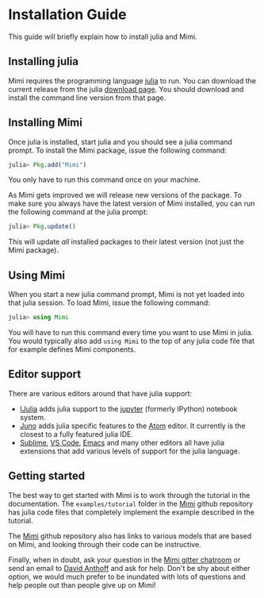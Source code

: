 # Installation Guide

This guide will briefly explain how to install julia and Mimi.

## Installing julia

Mimi requires the programming language [julia](http://julialang.org/) to run. You can download the current release from the julia [download page](http://julialang.org/downloads/). You should download and install the command line version from that page.

## Installing Mimi

Once julia is installed, start julia and you should see a julia command prompt. To install the Mimi package, issue the following command:
````julia
julia> Pkg.add("Mimi")
````
You only have to run this command once on your machine.

As Mimi gets improved we will release new versions of the package. To make sure you always have the latest version of Mimi installed, you can run the following command at the julia prompt:
````julia
julia> Pkg.update()
````
This will update *all* installed packages to their latest version (not just the Mimi package).

## Using Mimi

When you start a new julia command prompt, Mimi is not yet loaded into that julia session. To load Mimi, issue the following command:
````julia
julia> using Mimi
````
You will have to run this command every time you want to use Mimi in julia. You would typically also add ``using Mimi`` to the top of any julia code file that for example defines Mimi components.

## Editor support

There are various editors around that have julia support:

- [IJulia](https://github.com/JuliaLang/IJulia.jl) adds julia support to the [jupyter](http://jupyter.org/) (formerly IPython) notebook system.
- [Juno](http://junolab.org/) adds julia specific features to the [Atom](https://atom.io/) editor. It currently is the closest to a fully featured julia IDE.
- [Sublime](https://www.sublimetext.com/), [VS Code](https://code.visualstudio.com/), [Emacs](https://www.gnu.org/software/emacs/) and many other editors all have julia extensions that add various levels of support for the julia language.

## Getting started

The best way to get started with Mimi is to work through the tutorial in the documentation. The ``examples/tutorial`` folder in the [Mimi](https://github.com/anthofflab/Mimi.jl) github repository has julia code files that completely implement the example described in the tutorial.

The [Mimi](https://github.com/anthofflab/Mimi.jl) github repository also has links to various models that are based on Mimi, and looking through their code can be instructive.

Finally, when in doubt, ask your question in the [Mimi gitter chatroom](https://gitter.im/anthofflab/Mimi.jl) or send an email to [David Anthoff](anthoff@berkeley.edu) and ask for help. Don't be shy about either option, we would much prefer to be inundated with lots of questions and help people out than people give up on Mimi!
